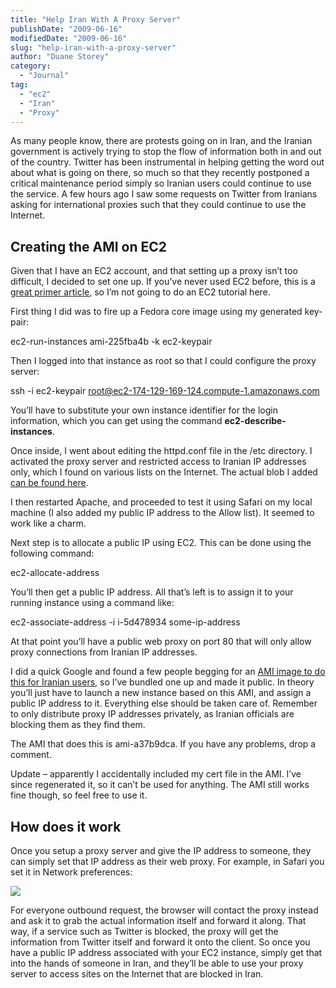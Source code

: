 ```yaml
---
title: "Help Iran With A Proxy Server"
publishDate: "2009-06-16"
modifiedDate: "2009-06-16"
slug: "help-iran-with-a-proxy-server"
author: "Duane Storey"
category:
  - "Journal"
tag:
  - "ec2"
  - "Iran"
  - "Proxy"
---
```


As many people know, there are protests going on in Iran, and the Iranian government is actively trying to stop the flow of information both in and out of the country. Twitter has been instrumental in helping getting the word out about what is going on there, so much so that they recently postponed a critical maintenance period simply so Iranian users could continue to use the service. A few hours ago I saw some requests on Twitter from Iranians asking for international proxies such that they could continue to use the Internet.

## Creating the AMI on EC2

Given that I have an EC2 account, and that setting up a proxy isn’t too difficult, I decided to set one up. If you’ve never used EC2 before, this is a [great primer article](http://www.robertsosinski.com/2008/01/26/starting-amazon-ec2-with-mac-os-x/), so I’m not going to do an EC2 tutorial here.

First thing I did was to fire up a Fedora core image using my generated key-pair:

ec2-run-instances ami-225fba4b -k ec2-keypair

Then I logged into that instance as root so that I could configure the proxy server:

ssh -i ec2-keypair root@ec2-174-129-169-124.compute-1.amazonaws.com

You’ll have to substitute your own instance identifier for the login information, which you can get using the command **ec2-describe-instances**.

Once inside, I went about editing the httpd.conf file in the /etc directory. I activated the proxy server and restricted access to Iranian IP addresses only, which I found on various lists on the Internet. The actual blob I added [can be found here](http://www.migratorynerd.com/wp-content/uploads/2009/06/proxy.rtf).

I then restarted Apache, and proceeded to test it using Safari on my local machine (I also added my public IP address to the Allow list). It seemed to work like a charm.

Next step is to allocate a public IP using EC2. This can be done using the following command:

ec2-allocate-address

You’ll then get a public IP address. All that’s left is to assign it to your running instance using a command like:

ec2-associate-address -i i-5d478934 some-ip-address

At that point you’ll have a public web proxy on port 80 that will only allow proxy connections from Iranian IP addresses.

I did a quick Google and found a few people begging for an [AMI image to do this for Iranian users](http://developer.amazonwebservices.com/connect/thread.jspa?threadID=33059&tstart=0), so I’ve bundled one up and made it public. In theory you’ll just have to launch a new instance based on this AMI, and assign a public IP address to it. Everything else should be taken care of. Remember to only distribute proxy IP addresses privately, as Iranian officials are blocking them as they find them.

The AMI that does this is ami-a37b9dca. If you have any problems, drop a comment.

Update – apparently I accidentally included my cert file in the AMI. I’ve since regenerated it, so it can’t be used for anything. The AMI still works fine though, so feel free to use it.

## How does it work

Once you setup a proxy server and give the IP address to someone, they can simply set that IP address as their web proxy. For example, in Safari you set it in Network preferences:

![](http://www.migratorynerd.com/wp-content/uploads/2009/06/Picture-14.png)

For everyone outbound request, the browser will contact the proxy instead and ask it to grab the actual information itself and forward it along. That way, if a service such as Twitter is blocked, the proxy will get the information from Twitter itself and forward it onto the client. So once you have a public IP address associated with your EC2 instance, simply get that into the hands of someone in Iran, and they’ll be able to use your proxy server to access sites on the Internet that are blocked in Iran.